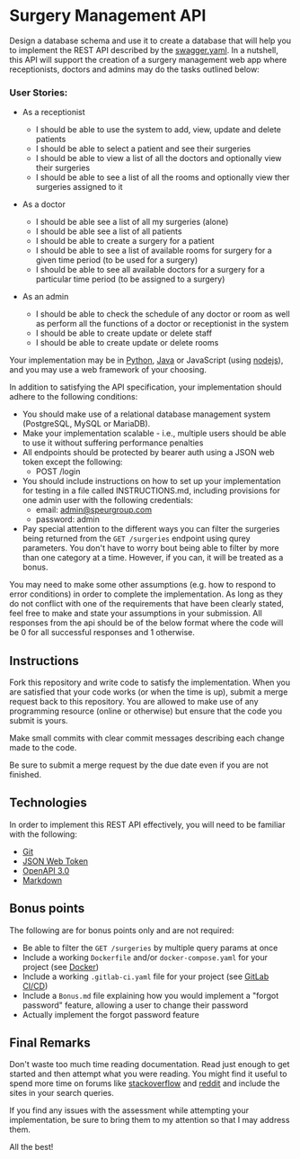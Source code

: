 # Surgery Management API

Design a database schema and use it to create a database that will help you to implement the REST API described by the [swagger.yaml](swagger.yaml).
In a nutshell, this API will support the creation of a surgery management web app where receptionists, doctors and admins may do
the tasks outlined below:

### User Stories:
* As a receptionist
    * I should be able to use the system to add, view, update and delete patients
    * I should be able to select a patient and see their surgeries
    * I should be able to view a list of all the doctors and optionally view their surgeries 
    * I should be able to see a list of all the rooms and optionally view ther surgeries assigned to it
    
* As a doctor
    * I should be able see a list of all my surgeries (alone)
    * I should be able see a list of all patients
    * I should be able to create a surgery for a patient
    * I should be able to see a list of available rooms for surgery for a given time period (to be used for a surgery)
    * I should be able to see all available doctors for a surgery for a particular time period (to be assigned to a surgery)
* As an admin 
    * I should be able to check the schedule of any doctor or room as well as perform all the functions of a doctor or receptionist in the system
    * I should be able to create update or delete staff
    * I should be able to create update or delete rooms

Your implementation may be in [Python](https://www.python.org), [Java](https://www.java.com/en/) or JavaScript (using [nodejs](https://nodejs.org/en/)), and you may use a web framework of your choosing.

In addition to satisfying the API specification, your implementation should adhere to the following conditions:
* You should make use of a relational database management system (PostgreSQL, MySQL or MariaDB).
* Make your implementation scalable - i.e., multiple users should be able to use it without suffering performance penalties
* All endpoints should be protected by bearer auth using a JSON web token except the following:
    * POST /login
* You should include instructions on how to set up your implementation for testing in a file called INSTRUCTIONS.md, including provisions for one admin user with the following credentials:
    * email: admin@speurgroup.com
    * password: admin
* Pay special attention to the different ways you can filter the surgeries being returned from the `GET /surgeries` endpoint using qurey parameters. You don't have to worry bout being able to filter by more than one category at a time. However, if you can, it will be treated as a bonus.

You may need to make some other assumptions (e.g. how to respond to error conditions) in order to complete the implementation. As long as they do not conflict with one of the requirements that have been clearly stated, feel free to make and state your assumptions in your submission.
All responses from the api should be of the below format where the code will be 0 for all successful responses and 1 otherwise.

## Instructions

Fork this repository and write code to satisfy the implementation. When you are satisfied that your code works 
(or when the time is up), submit a merge request back to this repository. You are allowed to make use of any programming
resource (online or otherwise) but ensure that the code you submit is yours.

Make small commits with clear commit messages describing each change made to the code.

Be sure to submit a merge request by the due date even if you are not finished.

## Technologies

In order to implement this REST API effectively, you will need to be familiar with the following:
* [Git](https://git-scm.com/docs)
* [JSON Web Token](https://jwt.io/)
* [OpenAPI 3.0](https://swagger.io/specification/)
* [Markdown](https://spec.commonmark.org/0.29/)

## Bonus points

The following are for bonus points only and are not required:
* Be able to filter the `GET /surgeries` by multiple query params at once
* Include a working `Dockerfile` and/or `docker-compose.yaml` for your project (see [Docker](https://www.docker.com/))
* Include a working `.gitlab-ci.yaml` file for your project (see [GitLab CI/CD](https://docs.gitlab.com/ce/ci/))
* Include a `Bonus.md` file explaining how you would implement a "forgot password" feature, allowing a user to change
 their password
 * Actually implement the forgot password feature


## Final Remarks

Don't waste too much time reading documentation. Read just enough to get started and then attempt what you were reading.
You might find it useful to spend more time on forums like [stackoverflow](https://stackoverflow.com/) and 
[reddit](https://www.reddit.com/) and include the sites in your search queries.

If you find any issues with the assessment while attempting your implementation, be sure to bring them to my attention 
so that I may address them.

All the best!